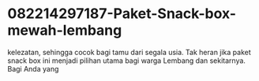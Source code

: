 # 082214297187-Paket-Snack-box-mewah-lembang
kelezatan, sehingga cocok bagi tamu dari segala usia. Tak heran jika paket snack box ini menjadi pilihan utama bagi warga Lembang dan sekitarnya. Bagi Anda yang 
